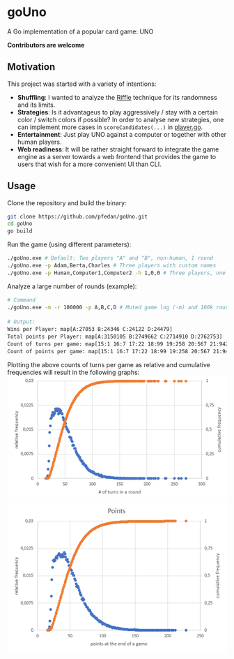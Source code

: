 # goUno
A Go implementation of a popular card game: UNO

**Contributors are welcome**

## Motivation
This project was started with a variety of intentions:
- **Shuffling**: I wanted to analyze the [Riffle]([http://](https://en.wikipedia.org/wiki/Shuffling#Riffle)) technique for its randomness and its limits.
- **Strategies**: Is it advantageus to play aggressively / stay with a certain color / switch colors if possible? In order to analyse new strategies, one can implement more cases in `scoreCandidates(...)` in [player.go](goUno/player.go). 
- **Entertainment**: Just play UNO against a computer or together with other human players. 
- **Web readiness**: It will be rather straight forward to integrate the game engine as a server towards a web frontend that provides the game to users that wish for a more convenient UI than CLI.

## Usage
Clone the repository and build the binary:

```bash
git clone https://github.com/pfedan/goUno.git
cd goUno
go build
```

Run the game (using different parameters):
```bash
./goUno.exe # Default: Two players "A" and "B", non-human, 1 round
./goUno.exe -p Adam,Berta,Charles # Three players with custom names
./goUno.exe -p Human,Computer1,Computer2 -h 1,0,0 # Three players, one human player defined with the -h flag list
```

Analyze a large number of rounds (example):
 ```bash
# Command
./goUno.exe -m -r 100000 -p A,B,C,D # Muted game log (-m) and 100k rounds with four players: A, B, C and D

# Output:
Wins per Player: map[A:27053 B:24346 C:24122 D:24479]
Total points per Player: map[A:3150105 B:2749662 C:2714910 D:2762753]
Count of turns per game: map[15:1 16:7 17:22 18:99 19:258 20:567 21:942 22:1391 23:1734 24:1918 25:1900 26:1937 27:1922 28:1997 29:2029 30:1986 31:2059 32:2076 33:2110 34:2090 35:2047 36:2018 37:2049 38:2088 39:2020 40:2041 41:2142 42:2104 43:2013 44:1944 45:1923 46:1951 47:1880 48:1778 49:1664 50:1769 51:1670 52:1647 53:1563 54:1570 55:1511 56:1506 57:1410 58:1371 59:1281 60:1204 61:1227 62:1203 63:1161 64:1102 65:1032 66:992 67:959 68:860 69:893 70:826 71:849 72:744 73:731 74:701 75:649 76:635 77:622 78:567 79:536 80:559 81:514 82:467 83:440 84:447 85:395 86:390 87:381 88:361 89:334 90:343 91:329 92:287 93:282 94:265 95:231 96:253 97:220 98:226 99:218 100:172 101:197 102:178 103:170 104:156 105:147 106:145 107:122 108:135 109:118 110:99 111:120 112:94 113:103 114:87 115:68 116:72 117:91 118:70 119:72 120:59 121:61 122:58 123:68 124:58 125:47 126:54 127:38 128:40 129:36 130:31 131:28 132:35 133:25 134:27 135:25 136:28 137:27 138:27 139:16 140:16 141:17 142:13 143:15 144:11 145:9 146:14 147:15 148:15 149:20 150:14 151:4 152:11 153:5 154:12 155:8 156:5 157:6 158:5 159:6 160:8 161:7 162:1 163:5 164:7 165:4 166:6 167:3 168:7 169:3 170:4 171:7 172:8 173:2 174:5 175:2 176:3 177:2 178:3 179:2 181:1 182:1 183:2 184:2 185:5 186:3 187:2 188:1 189:1 190:2 191:1 192:3 194:3 195:1 196:3 198:1 199:1 200:2 201:1 202:1 203:1 206:4 207:1 209:1 212:1 228:1]
Count of points per game: map[15:1 16:7 17:22 18:99 19:258 20:567 21:942 22:1391 23:1734 24:1918 25:1900 26:1937 27:1922 28:1997 29:2029 30:1986 31:2059 32:2076 33:2110 34:2090 35:2047 36:2018 37:2049 38:2088 39:2020 40:2041 41:2142 42:2104 43:2013 44:1944 45:1923 46:1951 47:1880 48:1778 49:1664 50:1769 51:1670 52:1647 53:1563 54:1570 55:1511 56:1506 57:1410 58:1371 59:1281 60:1204 61:1227 62:1203 63:1161 64:1102 65:1032 66:992 67:959 68:860 69:893 70:826 71:849 72:744 73:731 74:701 75:649 76:635 77:622 78:567 79:536 80:559 81:514 82:467 83:440 84:447 85:395 86:390 87:381 88:361 89:334 90:343 91:329 92:287 93:282 94:265 95:231 96:253 97:220 98:226 99:218 100:172 101:197 102:178 103:170 104:156 105:147 106:145 107:122 108:135 109:118 110:99 111:120 112:94 113:103 114:87 115:68 116:72 117:91 118:70 119:72 120:59 121:61 122:58 123:68 124:58 125:47 126:54 127:38 128:40 129:36 130:31 131:28 132:35 133:25 134:27 135:25 136:28 137:27 138:27 139:16 140:16 141:17 142:13 143:15 144:11 145:9 146:14 147:15 148:15 149:20 150:14 151:4 152:11 153:5 154:12 155:8 156:5 157:6 158:5 159:6 160:8 161:7 162:1 163:5 164:7 165:4 166:6 167:3 168:7 169:3 170:4 171:7 172:8 173:2 174:5 175:2 176:3 177:2 178:3 179:2 181:1 182:1 183:2 184:2 185:5 186:3 187:2 188:1 189:1 190:2 191:1 192:3 194:3 195:1 196:3 198:1 199:1 200:2 201:1 202:1 203:1 206:4 207:1 209:1 212:1 228:1]
```

Plotting the above counts of turns per game as relative and cumulative frequencies will result in the following graphs:
![Relative and cumulative frequency of turns](doc/example_4players_100k_rounds.png)
![Relative and cumulative frequency of points](doc/example_4players_100k_points.png)